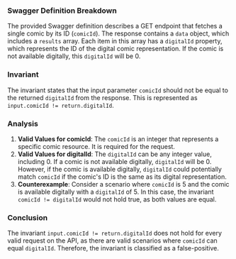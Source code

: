 ### Swagger Definition Breakdown
The provided Swagger definition describes a GET endpoint that fetches a single comic by its ID (`comicId`). The response contains a `data` object, which includes a `results` array. Each item in this array has a `digitalId` property, which represents the ID of the digital comic representation. If the comic is not available digitally, this `digitalId` will be 0.

### Invariant
The invariant states that the input parameter `comicId` should not be equal to the returned `digitalId` from the response. This is represented as `input.comicId != return.digitalId`.

### Analysis
1. **Valid Values for comicId**: The `comicId` is an integer that represents a specific comic resource. It is required for the request.
2. **Valid Values for digitalId**: The `digitalId` can be any integer value, including 0. If a comic is not available digitally, `digitalId` will be 0. However, if the comic is available digitally, `digitalId` could potentially match `comicId` if the comic's ID is the same as its digital representation.
3. **Counterexample**: Consider a scenario where `comicId` is 5 and the comic is available digitally with a `digitalId` of 5. In this case, the invariant `comicId != digitalId` would not hold true, as both values are equal.

### Conclusion
The invariant `input.comicId != return.digitalId` does not hold for every valid request on the API, as there are valid scenarios where `comicId` can equal `digitalId`. Therefore, the invariant is classified as a false-positive.
